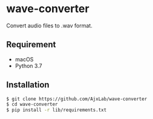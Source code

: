 wave-converter
==============


Convert audio files to .wav format.

## Requirement
- macOS
- Python 3.7


## Installation
```sh
$ git clone https://github.com/AjxLab/wave-converter
$ cd wave-converter
$ pip install -r lib/requirements.txt
```
